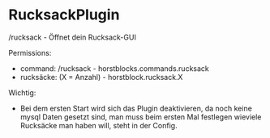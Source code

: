 # RucksackPlugin

/rucksack - Öffnet dein Rucksack-GUI

Permissions:
- command: /rucksack - horstblocks.commands.rucksack
- rucksäcke: (X = Anzahl) - horstblock.rucksack.X

Wichtig:
- Bei dem ersten Start wird sich das Plugin deaktivieren, da noch keine mysql Daten gesetzt sind, man muss beim ersten Mal festlegen wieviele Rucksäcke man haben will, steht in der Config.
